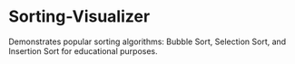 # Sorting-Visualizer
Demonstrates popular sorting algorithms: Bubble Sort, Selection Sort, and Insertion Sort for educational purposes.
